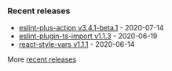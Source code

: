 

### Recent releases
<!-- recent_releases starts -->
* [eslint-plus-action v3.4.1-beta.1](https://github.com/bradennapier/eslint-plus-action/releases/tag/v3.4.1-beta.1) - 2020-07-14
* [eslint-plugin-ts-import v1.1.3](https://github.com/bradennapier/eslint-plugin-ts-import/releases/tag/v1.1.3) - 2020-06-19
* [react-style-vars v1.1.1](https://github.com/bradennapier/react-style-vars/releases/tag/v1.1.1) - 2020-06-14
<!-- recent_releases ends -->
More [recent releases](https://github.com/bradennapier/bradennapier/blob/main/releases.md)

